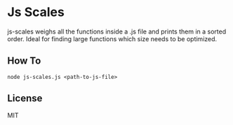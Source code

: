 # Js Scales
js-scales weighs all the functions inside a .js file and prints them in a sorted order. Ideal for finding large functions which size needs to be optimized.

## How To
```shell
node js-scales.js <path-to-js-file>
```

## License
MIT
